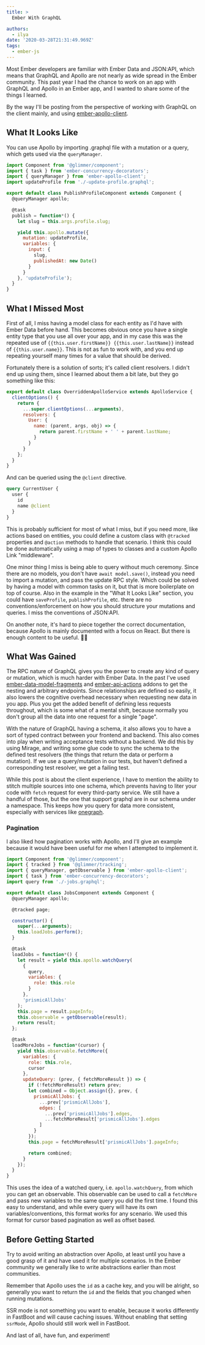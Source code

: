 ```yaml
---
title: >
  Ember With GraphQL

authors:
  - ilya
date: '2020-03-28T21:31:49.969Z'
tags: 
  - ember-js
---
```

Most Ember developers are familiar with Ember Data and JSON:API, which means that GraphQL and Apollo are not nearly as wide spread in the Ember community. This past year I had the chance to work on an app with GraphQL and Apollo in an Ember app, and I wanted to share some of the things I learned.

By the way I'll be posting from the perspective of working with GraphQL on the client mainly, and using [ember-apollo-client](https://github.com/ember-graphql/ember-apollo-client).

## What It Looks Like

You can use Apollo by importing .graphql file with a mutation or a query, which gets used via the `queryManager`.

```js
import Component from '@glimmer/component';
import { task } from 'ember-concurrency-decorators';
import { queryManager } from 'ember-apollo-client';
import updateProfile from './-update-profile.graphql';

export default class PublishProfileComponent extends Component {
  @queryManager apollo;

  @task
  publish = function*() {
    let slug = this.args.profile.slug;

    yield this.apollo.mutate({
      mutation: updateProfile,
      variables: {
        input: {
          slug,
          publishedAt: new Date()
        }
      }
    }, 'updateProfile');
  }
}
```

## What I Missed Most

First of all, I miss having a model class for each entity as I'd have with Ember Data before hand. This becomes obvious once you have a single entity type that you use all over your app, and in my case this was the repeated use of `{{this.user.firstName}} {{this.user.lastName}}` instead of `{{this.user.name}}`. This is not as fun to work with, and you end up repeating yourself many times for a value that should be derived.

Fortunately there is a solution of sorts; it's called client resolvers. I didn't end up using them, since I learned about them a bit late, but they go something like this:

```js
export default class OverriddenApolloService extends ApolloService {
  clientOptions() {
    return {
      ...super.clientOptions(...arguments),
      resolvers: {
        User: {
          name: (parent, args, obj) => {
            return parent.firstName + ' ' + parent.lastName;
          }
        }
      }
    };
  }
}
```

And can be queried using the `@client` directive.

```graphql
query CurrentUser {
  user {
    id
    name @client
  }
}
```

This is probably sufficient for most of what I miss, but if you need more, like actions based on entities, you could define a custom class with `@tracked` properties and `@action` methods to handle that scenario. I think this could be done automatically using a map of types to classes and a custom Apollo Link "middleware".

One minor thing I miss is being able to query without much ceremony. Since there are no models, you don't have `await model.save()`, instead you need to import a mutation, and pass the update RPC style.
Which could be solved by having a model with common tasks on it, but that is more boilerplate on top of course. Also in the example in the "What It Looks Like" section, you could have `saveProfile`, `publishProfile`, etc. there are no conventions/enforcement on how you should structure your mutations and queries. I miss the conventions of JSON:API.

On another note, it's hard to piece together the correct documentation, because Apollo is mainly documented with a focus on React. But there is enough content to be useful. 🤷‍♂️
    
## What Was Gained

The RPC nature of GraphQL gives you the power to create any kind of query or mutation, which is much harder with Ember Data. In the past I've used [ember-data-model-fragments](https://github.com/lytics/ember-data-model-fragments) and [ember-api-actions](https://github.com/mike-north/ember-api-actions) addons to get the nesting and arbitrary endpoints. Since relationships are defined so easily, it also lowers the cognitive overhead necessary when requesting new data in you app. Plus you get the added benefit of defining less requests throughout, which is some what of a mental shift, because normally you don't group all the data into one request for a single "page".

With the nature of GraphQL having a schema, it also allows you to have a sort of typed contract between your frontend and backend. This also comes into play when writing acceptance tests without a backend. We did this by using Mirage, and writing some glue code to sync the schema to the defined test resolvers (the things that return the data or perform a mutation). If we use a query/mutation in our tests, but haven't defined a corresponding test resolver, we get a failing test.

While this post is about the client experience, I have to mention the ability to stitch multiple sources into one schema, which prevents having to liter your code with `fetch` request for every third-party service. We still have a handful of those, but the one that support graphql are in our schema under a namespace. This keeps how you query for data more consistent, especially with services like [onegraph](https://www.onegraph.com/).

### Pagination

I also liked how pagination works with Apollo, and I'll give an example because it would have been useful for me when I attempted to implement it.

```js
import Component from '@glimmer/component';
import { tracked } from '@glimmer/tracking';
import { queryManager, getObservable } from 'ember-apollo-client';
import { task } from 'ember-concurrency-decorators';
import query from './-jobs.graphql';

export default class JobsComponent extends Component {
  @queryManager apollo;

  @tracked page;

  constructor() {
    super(...arguments);
    this.loadJobs.perform();
  }

  @task
  loadJobs = function*() {
    let result = yield this.apollo.watchQuery(
      {
        query,
        variables: {
          role: this.role
        }
      },
      'prismicAllJobs'
    );
    this.page = result.pageInfo;
    this.observable = getObservable(result);
    return result;
  };

  @task
  loadMoreJobs = function*(cursor) {
    yield this.observable.fetchMore({
      variables: {
        role: this.role,
        cursor
      },
      updateQuery: (prev, { fetchMoreResult }) => {
        if (!fetchMoreResult) return prev;
        let combined = Object.assign({}, prev, {
          prismicAllJobs: {
            ...prev['prismicAllJobs'],
            edges: [
              ...prev['prismicAllJobs'].edges,
              ...fetchMoreResult['prismicAllJobs'].edges
            ]
          }
        });
        this.page = fetchMoreResult['prismicAllJobs'].pageInfo;

        return combined;
      }
    });
  }
}
```

This uses the idea of a watched query, i.e. `apollo.watchQuery`, from which you can get an observable. This observable can be used to call a `fetchMore` and pass new variables to the same query you did the first time. I found this easy to understand, and while every query will have its own variables/conventions, this format works for any scenario. We used this format for cursor based pagination as well as offset based.

## Before Getting Started

Try to avoid writing an abstraction over Apollo, at least until you have a good grasp of it and have used it for multiple scenarios. In the Ember community we generally like to write abstractions earlier than most communities.

Remember that Apollo uses the `id` as a cache key, and you will be alright, so generally you want to return the `id` and the fields that you changed when running mutations.

SSR mode is not something you want to enable, because it works differently in FastBoot and will cause caching issues. Without enabling that setting `ssrMode`, Apollo should still work well in FastBoot.

And last of all, have fun, and experiment! 
    
    
    
    
    
    